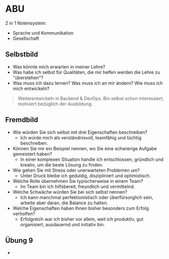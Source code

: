 # ABU

2 in 1 Notensystem:
* Sprache und Kommunikation
* Gesellschaft


## Selbstbild
* Was könnte mich erwarten in meiner Lehre?
* Was habe ich selbst für Qualitäten, die mir helfen werden die Lehre zu "überstehen"?
* Was muss ich dazu lernen? Was muss ich an mir ändern? Wie muss ich mich entwickeln?
> Weiterentwickeln in Backend & DevOps. Bin selbst schon interessiert, motiviert bezüglich der Ausbildung.

## Fremdbild
* Wie würden Sie sich selbst mit drei Eigenschaften beschreiben?
  * Ich würde mich als verständnisvoll, teamfähig und tüchtig beschreiben.
* Können Sie mir ein Beispiel nennen, wo Sie eine schwierige Aufgabe gemeistert haben?
  * In einer komplexen Situation handle ich entschlossen, gründlich und kreativ, um die beste Lösung zu finden.
* Wie gehen Sie mit Stress oder unerwarteten Problemen um?
  * Unter Druck bleibe ich geduldig, diszipliniert und optimistisch.
* Welche Rolle übernehmen Sie typischerweise in einem Team?
  * Im Team bin ich hilfsbereit, freundlich und vermittelnd.
* Welche Schwäche würden Sie bei sich selbst nennen?
  * Ich kann manchmal perfektionistisch oder überfürsorglich sein, arbeite aber daran, die Balance zu halten.
* Welche Eigenschaften haben Ihnen bisher besonders zum Erfolg verholfen?
  * Erfolgreich war ich bisher vor allem, weil ich produktiv, gut organisiert, ausdauernd und initiativ bin.

## Übung 9
* 